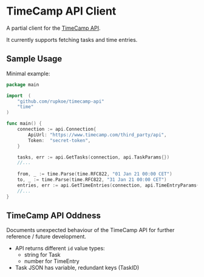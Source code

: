 # TimeCamp API Client

A partial client for the [TimeCamp API](https://github.com/timecamp/timecamp-api).

It currently supports fetching tasks and time entries. 

## Sample Usage

Minimal example:

```Go
package main

import 	(
	"github.com/rupkoe/timecamp-api"
	"time"
)

func main() {
    connection := api.Connection{
        ApiUrl: "https://www.timecamp.com/third_party/api",
        Token:  "secret-token",
    }

    tasks, err := api.GetTasks(connection, api.TaskParams{})
    //...
    
    from, _ := time.Parse(time.RFC822, "01 Jan 21 00:00 CET")
    to, _ := time.Parse(time.RFC822, "31 Jan 21 00:00 CET")
    entries, err := api.GetTimeEntries(connection, api.TimeEntryParams{From: from, To: to})
    //...
}
```


## TimeCamp API Oddness 

Documents unexpected behaviour of the TimeCamp API for further reference / future development.

- API returns different `id` value types:
    - string for Task
    - number for TimeEntry
- Task JSON has variable, redundant keys (TaskID)
